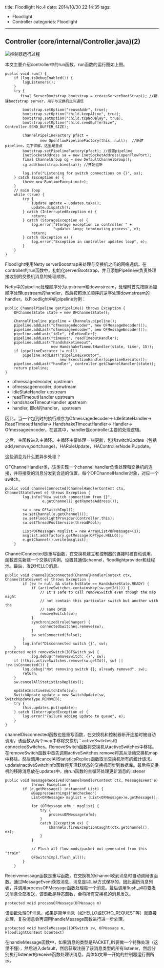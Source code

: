 title: Floodlight No.4
date: 2014/10/30 22:14:35 
tags: 
- Floodlight
- Controller
categories: Floodlight
---

## Controller (core/internal/Controller.java)(2) ##
![控制器运行过程](/img/floodlight03-controller.png)

本文主要介绍controller中的run函数，run函数的运行图如上图。
<!--more-->
    public void run() {
        if (log.isDebugEnabled()) {
            logListeners();
        } 
        try {            
           final ServerBootstrap bootstrap = createServerBootStrap(); //新建bootstrap server，用于与交换机之间通信

            bootstrap.setOption("reuseAddr", true);
            bootstrap.setOption("child.keepAlive", true);
            bootstrap.setOption("child.tcpNoDelay", true);
            bootstrap.setOption("child.sendBufferSize", Controller.SEND_BUFFER_SIZE);

            ChannelPipelineFactory pfact = 
                    new OpenflowPipelineFactory(this, null);  //新建pipeline，见下详解，这里是重点
            bootstrap.setPipelineFactory(pfact); //设置pipeline
            InetSocketAddress sa = new InetSocketAddress(openFlowPort);
            final ChannelGroup cg = new DefaultChannelGroup();
            cg.add(bootstrap.bind(sa)); //开始监听
            
            log.info("Listening for switch connections on {}", sa);
        } catch (Exception e) {
            throw new RuntimeException(e);
        }
        // main loop
        while (true) {
            try {
                IUpdate update = updates.take();
                update.dispatch();
            } catch (InterruptedException e) {
                return;
            } catch (StorageException e) {
                log.error("Storage exception in controller " + 
                          "updates loop; terminating process", e);
                return;
            } catch (Exception e) {
                log.error("Exception in controller updates loop", e);
            }
        }
    }

Floodlight使用Netty serverBootstrap来处理与交换机之间的网络通信。在controller的run函数中，初始化serverBootstrap，并且添加Pipeline来负责处理接收到的交换机消息的处理顺序。

Netty中的pipeline处理顺序分为upstream和downstream，处理时首先按照添加顺序处理upstream的handler，然后按照添加顺序的逆序处理downstream的handler。以Floodlight中的pipeline为例：

    public ChannelPipeline getPipeline() throws Exception {
        OFChannelState state = new OFChannelState();
        
        ChannelPipeline pipeline = Channels.pipeline();
        pipeline.addLast("ofmessagedecoder", new OFMessageDecoder());
        pipeline.addLast("ofmessageencoder", new OFMessageEncoder());
        pipeline.addLast("idle", idleHandler);
        pipeline.addLast("timeout", readTimeoutHandler);
        pipeline.addLast("handshaketimeout",
                         new HandshakeTimeoutHandler(state, timer, 15));
        if (pipelineExecutor != null)
            pipeline.addLast("pipelineExecutor",
                             new ExecutionHandler(pipelineExecutor));
        pipeline.addLast("handler", controller.getChannelHandler(state));
        return pipeline;
    }
- ofmessagedecoder, upstream
- ofmessageencoder, donwtream
- idleStateHandler upstream
- readTimeoutHandler upstream
- handshakeTimeoutHandler upstream
- handler, 即of的handler，upstream

因此，当一个包到时的执行顺序为Ofmessagedecoder-> IdleStateHandler-> ReadTimeoutHandler-> HandshakeTimeoutHandler-> Handler-> Ofmessageencoder。在这其中，handler是controller主要的处理逻辑。

之后，主函数进入主循环。主循环主要处理一些更新，包括switchUpdate（包括add,remove,portchange），HARoleUpdate，HAControllerNodeIPUpdate。

这些消息为什么要异步处理？

OFChannelHandler类，该类实现一个channel handler负责处理和交换机的连接，并将接受的消息分发到合适的位置，每个OFChannelHandler对象，对应一个switch。

    public void channelConnected(ChannelHandlerContext ctx, ChannelStateEvent e) throws Exception {
            log.info("New switch connection from {}",
                     e.getChannel().getRemoteAddress());
            
            sw = new OFSwitchImpl();
            sw.setChannel(e.getChannel());
            sw.setFloodlightProvider(Controller.this);
            sw.setThreadPoolService(threadPool);
            
            List<OFMessage> msglist = new ArrayList<OFMessage>(1);
            msglist.add(factory.getMessage(OFType.HELLO));
            e.getChannel().write(msglist);
        }
ChannelConnected是重写函数，在交换机建立和控制器的连接时被自动调用。函数首先新建一个交换机实例，设置其通信channel，floodlightprovider和线程池。最后，发送HELLO消息。

    public void channelDisconnected(ChannelHandlerContext ctx, ChannelStateEvent e) throws Exception {
            if (sw != null && state.hsState == HandshakeState.READY) {
                if (activeSwitches.containsKey(sw.getId())) {
                    // It's safe to call removeSwitch even though the map might
                    // not contain this particular switch but another with the 
                    // same DPID
                    removeSwitch(sw);
                }
                synchronized(roleChanger) {
                    connectedSwitches.remove(sw);
                }
                sw.setConnected(false);
            }
            log.info("Disconnected switch {}", sw);
        }
    protected void removeSwitch(IOFSwitch sw) {
                log.debug("removeSwitch: {}", sw);
        if (!this.activeSwitches.remove(sw.getId(), sw) || !sw.isConnected()) {
            log.debug("Not removing switch {}; already removed", sw);
            return;
        }
        sw.cancelAllStatisticsReplies();
            
        updateInactiveSwitchInfo(sw);
        SwitchUpdate update = new SwitchUpdate(sw, SwitchUpdateType.REMOVED);
        try {
            this.updates.put(update);
        } catch (InterruptedException e) {
            log.error("Failure adding update to queue", e);
        }
    }
channelDisconnected函数也是重写函数，在交换机和控制器断开连接时被自动调用。该函数从两个map中移除交换机：activeSwitches和connectedSwitches。RemoveSwitch函数将交换机从activeSwitches中移除。	在removeSwitch函数中首先调用activeSwitches.remove将其从活动交换机map中移除。然后调用cancelAllStatisticsReplies函数取消交换机所有的统计请求。updateInactiveSwitchInfo函数将非活跃状态的交换机同步到数据库。最后将交换机的移除消息放在updates中，由run函数的主循环处理更新消息的listener

    public void messageReceived(ChannelHandlerContext ctx, MessageEvent e)
                throws Exception {
            if (e.getMessage() instanceof List) {
                @SuppressWarnings("unchecked")
                List<OFMessage> msglist = (List<OFMessage>)e.getMessage();

                for (OFMessage ofm : msglist) {
                    try {
                        processOFMessage(ofm);
                    }
                    catch (Exception ex) {
                        Channels.fireExceptionCaught(ctx.getChannel(), ex);
                    }
                }

                // Flush all flow-mods/packet-out generated from this "train"
                OFSwitchImpl.flush_all();
            }
        }
Receivemessage函数是重写函数，在交换机的channel收到消息时自动调用该函数。通过MessageEvent获取消息，消息是以List方式保存的，因此遍历消息列表，并调用processOFMessage函数处理每一个消息。最后调用flush_all将要发送消息全部发送，该函数是静态函数，会将所有交换机的消息发送。

    protected void processOFMessage(OFMessage m)
该函数处理OF消息，如果是简单消息（如HELLO或ECHO_REQUEST等）就直接处理，复杂消息会再调用handleMessage函数进行进一步处理。

    protected void handleMessage(IOFSwitch sw, OFMessage m,  FloodlightContext bContext)
在handleMessage函数中，如果消息的类型是PACKET_IN要做一个特殊处理（这里不懂），然后进入default，然后获取注册了该消息类型的所有listener，然后分别执行listener的receive函数处理该消息。具体如文章一开始的控制器运行图所示。